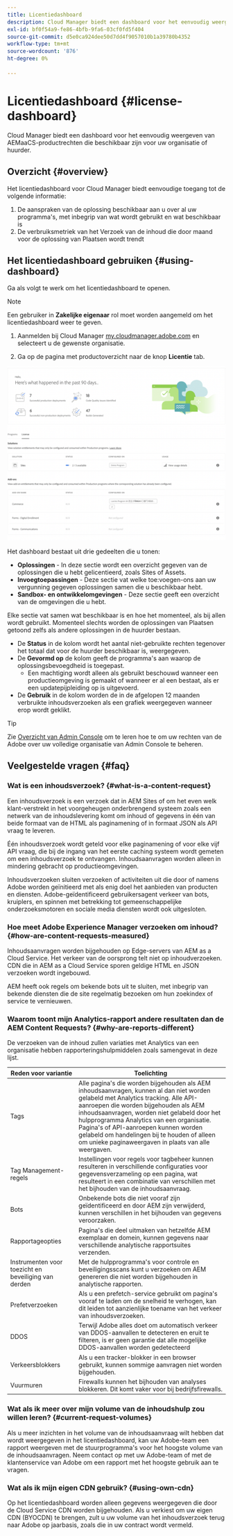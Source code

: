 ```yaml
---
title: Licentiedashboard
description: Cloud Manager biedt een dashboard voor het eenvoudig weergeven van AEMaaCS-productrechten die beschikbaar zijn voor uw organisatie of huurder.
exl-id: bf0f54a9-fe86-4bfb-9fa6-03cf0fd5f404
source-git-commit: d5e0ca924dee50d7dd4f9057010b1a39780b4352
workflow-type: tm+mt
source-wordcount: '876'
ht-degree: 0%

---
```


# Licentiedashboard {#license-dashboard}

Cloud Manager biedt een dashboard voor het eenvoudig weergeven van AEMaaCS-productrechten die beschikbaar zijn voor uw organisatie of huurder.

## Overzicht {#overview}

Het licentiedashboard voor Cloud Manager biedt eenvoudige toegang tot de volgende informatie:

1. De aanspraken van de oplossing beschikbaar aan u over al uw programma&#39;s, met inbegrip van wat wordt gebruikt en wat beschikbaar is
1. De verbruiksmetriek van het Verzoek van de inhoud die door maand voor de oplossing van Plaatsen wordt trendt

## Het licentiedashboard gebruiken {#using-dashboard}

Ga als volgt te werk om het licentiedashboard te openen.

>[!NOTE]
>
>Een gebruiker in **Zakelijke eigenaar** rol moet worden aangemeld om het licentiedashboard weer te geven.

1. Aanmelden bij Cloud Manager [my.cloudmanager.adobe.com](https://my.cloudmanager.adobe.com/) en selecteert u de gewenste organisatie.

1. Ga op de pagina met productoverzicht naar de knop **Licentie** tab.

![Licentiedashboard](assets/license-dashboard.png)

Het dashboard bestaat uit drie gedeelten die u tonen:

* **Oplossingen** - In deze sectie wordt een overzicht gegeven van de oplossingen die u hebt gelicentieerd, zoals Sites of Assets.
* **Invoegtoepassingen** - Deze sectie vat welke toe:voegen-ons aan uw vergunning gegeven oplossingen samen die u beschikbaar hebt.
* **Sandbox- en ontwikkelomgevingen** - Deze sectie geeft een overzicht van de omgevingen die u hebt.

Elke sectie vat samen wat beschikbaar is en hoe het momenteel, als bij allen wordt gebruikt. Momenteel slechts worden de oplossingen van Plaatsen getoond zelfs als andere oplossingen in de huurder bestaan.

* De **Status** in de kolom wordt het aantal niet-gebruikte rechten tegenover het totaal dat voor de huurder beschikbaar is, weergegeven.
* De **Gevormd op** de kolom geeft de programma&#39;s aan waarop de oplossingsbevoegdheid is toegepast.
   * Een machtiging wordt alleen als gebruikt beschouwd wanneer een productieomgeving is gemaakt of wanneer er al een bestaat, als er een updatepijpleiding op is uitgevoerd.
* De **Gebruik** in de kolom worden de in de afgelopen 12 maanden verbruikte inhoudsverzoeken als een grafiek weergegeven wanneer erop wordt geklikt.

>[!TIP]
>
>Zie [Overzicht van Admin Console](https://helpx.adobe.com/nl/enterprise/using/admin-console.html) om te leren hoe te om uw rechten van de Adobe over uw volledige organisatie van Admin Console te beheren.

## Veelgestelde vragen {#faq}

### Wat is een inhoudsverzoek? {#what-is-a-content-request}

Een inhoudsverzoek is een verzoek dat in AEM Sites of om het even welk klant-verstrekt in het voorgeheugen onderbrengend systeem zoals een netwerk van de inhoudslevering komt om inhoud of gegevens in één van beide formaat van de HTML als paginamening of in formaat JSON als API vraag te leveren.

Één inhoudsverzoek wordt geteld voor elke paginamening of voor elke vijf API vraag, die bij de ingang van het eerste caching systeem wordt gemeten om een inhoudsverzoek te ontvangen. Inhoudsaanvragen worden alleen in mindering gebracht op productieomgevingen.

Inhoudsverzoeken sluiten verzoeken of activiteiten uit die door of namens Adobe worden geïnitieerd met als enig doel het aanbieden van producten en diensten. Adobe-geïdentificeerd gebruikersagent verkeer van bots, kruiplers, en spinnen met betrekking tot gemeenschappelijke onderzoeksmotoren en sociale media diensten wordt ook uitgesloten.

### Hoe meet Adobe Experience Manager verzoeken om inhoud? {#how-are-content-requests-measured}

Inhoudsaanvragen worden bijgehouden op Edge-servers van AEM as a Cloud Service. Het verkeer van de oorsprong telt niet op inhoudverzoeken. CDN die in AEM as a Cloud Service sporen geldige HTML en JSON verzoeken wordt ingebouwd.

AEM heeft ook regels om bekende bots uit te sluiten, met inbegrip van bekende diensten die de site regelmatig bezoeken om hun zoekindex of service te vernieuwen.

### Waarom toont mijn Analytics-rapport andere resultaten dan de AEM Content Requests? {#why-are-reports-different}

De verzoeken van de inhoud zullen variaties met Analytics van een organisatie hebben rapporteringshulpmiddelen zoals samengevat in deze lijst.

| Reden voor variantie | Toelichting |
|---|---|
| Tags | Alle pagina&#39;s die worden bijgehouden als AEM inhoudsaanvragen, kunnen al dan niet worden gelabeld met Analytics tracking. Alle API-aanroepen die worden bijgehouden als AEM inhoudsaanvragen, worden niet gelabeld door het hulpprogramma Analytics van een organisatie.<br>Pagina&#39;s of API-aanroepen kunnen worden gelabeld om handelingen bij te houden of alleen om unieke paginaweergaven in plaats van alle weergaven. |
| Tag Management-regels | Instellingen voor regels voor tagbeheer kunnen resulteren in verschillende configuraties voor gegevensverzameling op een pagina, wat resulteert in een combinatie van verschillen met het bijhouden van de inhoudsaanvraag. |
| Bots | Onbekende bots die niet vooraf zijn geïdentificeerd en door AEM zijn verwijderd, kunnen verschillen in het bijhouden van gegevens veroorzaken. |
| Rapportageopties | Pagina&#39;s die deel uitmaken van hetzelfde AEM exemplaar en domein, kunnen gegevens naar verschillende analytische rapportsuites verzenden. |
| Instrumenten voor toezicht en beveiliging van derden | Met de hulpprogramma&#39;s voor controle en beveiligingsscans kunt u verzoeken om AEM genereren die niet worden bijgehouden in analytische rapporten. |
| Prefetverzoeken | Als u een prefetch-service gebruikt om pagina&#39;s vooraf te laden om de snelheid te verhogen, kan dit leiden tot aanzienlijke toename van het verkeer van inhoudsverzoeken. |
| DDOS | Terwijl Adobe alles doet om automatisch verkeer van DDOS-aanvallen te detecteren en eruit te filteren, is er geen garantie dat alle mogelijke DDOS-aanvallen worden gedetecteerd |
| Verkeersblokkers | Als u een tracker-blokker in een browser gebruikt, kunnen sommige aanvragen niet worden bijgehouden. |
| Vuurmuren | Firewalls kunnen het bijhouden van analyses blokkeren. Dit komt vaker voor bij bedrijfsfirewalls. |

### Wat als ik meer over mijn volume van de inhoudshulp zou willen leren? {#current-request-volumes}

Als u meer inzichten in het volume van de inhoudsaanvraag wilt hebben dat wordt weergegeven in het licentiedashboard, kan uw Adobe-team een rapport weergeven met de stuurprogramma&#39;s voor het hoogste volume van de inhoudsaanvragen. Neem contact op met uw Adobe-team of met de klantenservice van Adobe om een rapport met het hoogste gebruik aan te vragen.

### Wat als ik mijn eigen CDN gebruik? {#using-own-cdn}

Op het licentiedashboard worden alleen gegevens weergegeven die door de Cloud Service CDN worden bijgehouden.  Als u verkiest om uw eigen CDN (BYOCDN) te brengen, zult u uw volume van het inhoudsverzoek terug naar Adobe op jaarbasis, zoals die in uw contract wordt vermeld.
